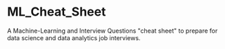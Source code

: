 # ML_Cheat_Sheet
A Machine-Learning and Interview Questions "cheat sheet" to prepare for data science and data analytics job interviews. 
